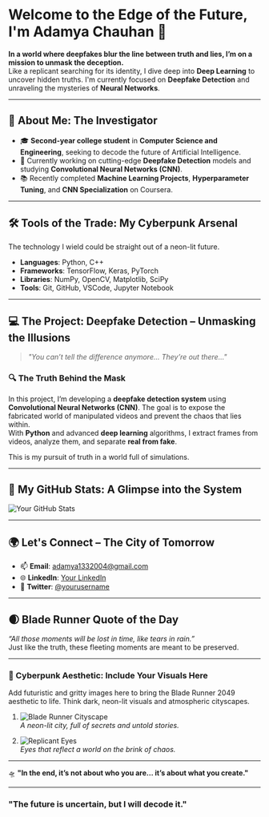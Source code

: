 # Welcome to the Edge of the Future, I'm Adamya Chauhan 🚀

**In a world where deepfakes blur the line between truth and lies, I’m on a mission to unmask the deception.**  
Like a replicant searching for its identity, I dive deep into **Deep Learning** to uncover hidden truths. I'm currently focused on **Deepfake Detection** and unraveling the mysteries of **Neural Networks**.

---

## 🚀 About Me: The Investigator

- 🎓 **Second-year college student** in **Computer Science and Engineering**, seeking to decode the future of Artificial Intelligence.
- 🌱 Currently working on cutting-edge **Deepfake Detection** models and studying **Convolutional Neural Networks (CNN)**.
- 📚 Recently completed **Machine Learning Projects**, **Hyperparameter Tuning**, and **CNN Specialization** on Coursera.

---

## 🛠️ Tools of the Trade: My Cyberpunk Arsenal

The technology I wield could be straight out of a neon-lit future.

- **Languages**: Python, C++
- **Frameworks**: TensorFlow, Keras, PyTorch
- **Libraries**: NumPy, OpenCV, Matplotlib, SciPy
- **Tools**: Git, GitHub, VSCode, Jupyter Notebook

---

## 💻 The Project: **Deepfake Detection – Unmasking the Illusions**

> *"You can’t tell the difference anymore... They’re out there..."*

### 🔍 **The Truth Behind the Mask**  

In this project, I’m developing a **deepfake detection system** using **Convolutional Neural Networks (CNN)**. The goal is to expose the fabricated world of manipulated videos and prevent the chaos that lies within.  
With **Python** and advanced **deep learning** algorithms, I extract frames from videos, analyze them, and separate **real from fake**.

This is my pursuit of truth in a world full of simulations.

---

## 🌌 My GitHub Stats: A Glimpse into the System

![Your GitHub Stats](https://github-readme-stats.vercel.app/api?username=MrElliot2049&show_icons=true&hide_title=true&count_private=true&hide=prs)

---

## 🌍 Let's Connect – The City of Tomorrow

- 📫 **Email**: [adamya1332004@gmail.com](mailto:adamya1332004@gmail.com)
- 🌐 **LinkedIn**: [Your LinkedIn](https://www.linkedin.com/in/your-linkedin)
- 💬 **Twitter**: [@yourusername](https://twitter.com/yourusername)

---

## 🌒 Blade Runner Quote of the Day

*“All those moments will be lost in time, like tears in rain.”*  
Just like the truth, these fleeting moments are meant to be preserved.

---

### 🌆 Cyberpunk Aesthetic: Include Your Visuals Here

Add futuristic and gritty images here to bring the Blade Runner 2049 aesthetic to life. Think dark, neon-lit visuals and atmospheric cityscapes.

1. ![Blade Runner Cityscape](https://image-link.com)  
   *A neon-lit city, full of secrets and untold stories.*

2. ![Replicant Eyes](https://image-link.com)  
   *Eyes that reflect a world on the brink of chaos.*

---

🛸 **"In the end, it’s not about who you are… it’s about what you create."**

---

### **"The future is uncertain, but I will decode it."**
